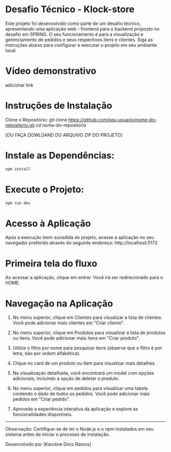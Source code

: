 # Desafio Técnico - Klock-store

Este projeto foi desenvolvido como parte de um desafio técnico, apresentando uma aplicação web - frontend para o backend proposto no desafio em SPRING. O seu funcionamento é para a visualização e gerenciamento de pedidos e seus respectivos itens e clientes. Siga as instruções abaixo para configurar e executar o projeto em seu ambiente local.

# Vídeo demonstrativo
adicionar link

# Instruções de Instalação

Clone o Repositório:
git clone https://github.com/seu-usuario/nome-do-repositorio.git
cd nome-do-repositorio

[OU FAÇA DOWLOAND DO ARQUIVO ZIP DO PROJETO]

# Instale as Dependências:
```bash
npm install
```

# Execute o Projeto:
```bash
npm run dev
```

# Acesso à Aplicação
Após a execução bem-sucedida do projeto, acesse a aplicação no seu navegador preferido através do seguinte endereço: http://localhost:5173

# Primeira tela do fluxo
Ao acessar a aplicação, clique em entrar. Você irá ser redirecionado para o HOME.

# Navegação na Aplicação
1. No menu superior, clique em Clientes para visualizar a lista de clientes. Você pode adicionar mais clientes em "Criar cliente".

2. No menu superior, clique em Produtos para visualizar a lista de produtos ou itens. Você pode adicionar mais itens em "Criar produto".

3. Utilize o filtro por nome para pesquisar itens (observe que o filtro é por letra, não por ordem alfabética).

4. Clique no card de um produto ou item para visualizar mais detalhes.

5. Na visualização detalhada, você encontrará um modal com opções adicionais, incluindo a opção de deletar o produto.

6. No menu superior, clique em pedidos para visualizar uma tabela contendo o dado de todos os pedidos. Você pode adicionar mais pedidos em "Criar pedido".

7. Aproveite a experiência interativa da aplicação e explore as funcionalidades disponíveis.

-------------------------------------------------------------------------------------------------------------------

Observação: Certifique-se de ter o Node.js e o npm instalados em seu sistema antes de iniciar o processo de instalação.

Desenvolvido por [Karoline Diniz Ramos]
